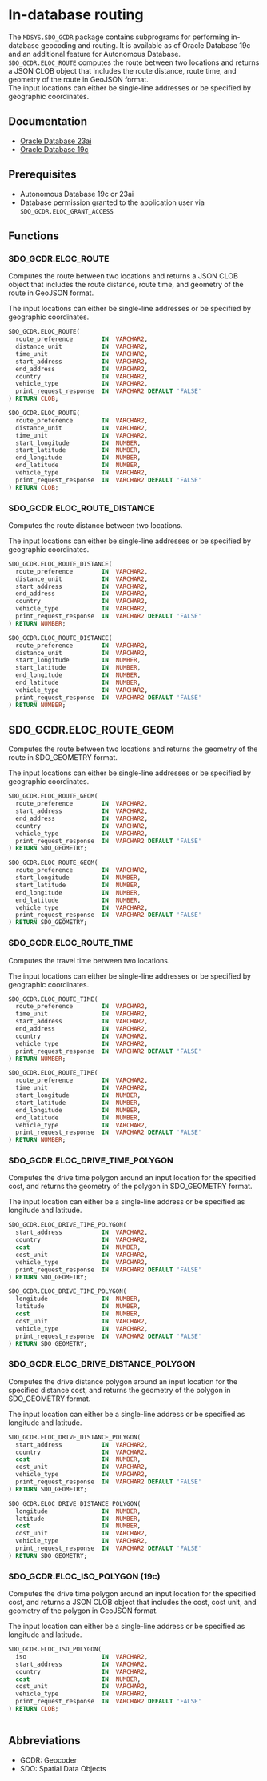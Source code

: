 # In-database routing

The `MDSYS.SDO_GCDR` package contains subprograms for performing in-database geocoding and routing. It is available as of Oracle Database 19c and an additional feature for Autonomous Database.  
`SDO_GCDR.ELOC_ROUTE` computes the route between two locations and returns a JSON CLOB object that includes the route distance, route time, and geometry of the route in GeoJSON format.  
The input locations can either be single-line addresses or be specified by geographic coordinates.

## Documentation

* [Oracle Database 23ai](https://docs.oracle.com/en/database/oracle/oracle-database/23/spatl/sdo_gcdr-package-geocoding.html)
* [Oracle Database 19c](https://docs.oracle.com/en/database/oracle/oracle-database/19/spatl/SDO_GCDR-reference.html)

## Prerequisites

* Autonomous Database 19c or 23ai
* Database permission granted to the application user via `SDO_GCDR.ELOC_GRANT_ACCESS`

## Functions

### SDO_GCDR.ELOC_ROUTE

Computes the route between two locations and returns a JSON CLOB object that includes the route distance, route time, and geometry of the route in GeoJSON format.

The input locations can either be single-line addresses or be specified by geographic coordinates.

```sql
SDO_GCDR.ELOC_ROUTE(
  route_preference        IN  VARCHAR2,
  distance_unit           IN  VARCHAR2,
  time_unit               IN  VARCHAR2,
  start_address           IN  VARCHAR2,
  end_address             IN  VARCHAR2,
  country                 IN  VARCHAR2,
  vehicle_type            IN  VARCHAR2,
  print_request_response  IN  VARCHAR2 DEFAULT 'FALSE'
) RETURN CLOB;
```

```sql
SDO_GCDR.ELOC_ROUTE(
  route_preference        IN  VARCHAR2,
  distance_unit           IN  VARCHAR2,
  time_unit               IN  VARCHAR2,
  start_longitude         IN  NUMBER,
  start_latitude          IN  NUMBER,
  end_longitude           IN  NUMBER,
  end_latitude            IN  NUMBER,
  vehicle_type            IN  VARCHAR2,
  print_request_response  IN  VARCHAR2 DEFAULT 'FALSE'
) RETURN CLOB;
```

### SDO_GCDR.ELOC_ROUTE_DISTANCE

Computes the route distance between two locations.

The input locations can either be single-line addresses or be specified by geographic coordinates.

```sql
SDO_GCDR.ELOC_ROUTE_DISTANCE(
  route_preference        IN  VARCHAR2,
  distance_unit           IN  VARCHAR2,
  start_address           IN  VARCHAR2,
  end_address             IN  VARCHAR2,
  country                 IN  VARCHAR2,
  vehicle_type            IN  VARCHAR2,
  print_request_response  IN  VARCHAR2 DEFAULT 'FALSE'
) RETURN NUMBER;
```

```sql
SDO_GCDR.ELOC_ROUTE_DISTANCE(
  route_preference        IN  VARCHAR2,
  distance_unit           IN  VARCHAR2,
  start_longitude         IN  NUMBER,
  start_latitude          IN  NUMBER,
  end_longitude           IN  NUMBER,
  end_latitude            IN  NUMBER,
  vehicle_type            IN  VARCHAR2,
  print_request_response  IN  VARCHAR2 DEFAULT 'FALSE'
) RETURN NUMBER;
```

## SDO_GCDR.ELOC_ROUTE_GEOM

Computes the route between two locations and returns the geometry of the route in SDO_GEOMETRY format.

The input locations can either be single-line addresses or be specified by geographic coordinates.

```sql
SDO_GCDR.ELOC_ROUTE_GEOM(
  route_preference        IN  VARCHAR2,
  start_address           IN  VARCHAR2,
  end_address             IN  VARCHAR2,
  country                 IN  VARCHAR2,
  vehicle_type            IN  VARCHAR2,
  print_request_response  IN  VARCHAR2 DEFAULT 'FALSE'
) RETURN SDO_GEOMETRY;
```

```sql
SDO_GCDR.ELOC_ROUTE_GEOM(
  route_preference        IN  VARCHAR2,
  start_longitude         IN  NUMBER,
  start_latitude          IN  NUMBER,
  end_longitude           IN  NUMBER,
  end_latitude            IN  NUMBER,
  vehicle_type            IN  VARCHAR2,
  print_request_response  IN  VARCHAR2 DEFAULT 'FALSE'
) RETURN SDO_GEOMETRY;
```

### SDO_GCDR.ELOC_ROUTE_TIME

Computes the travel time between two locations.

The input locations can either be single-line addresses or be specified by geographic coordinates.

```sql
SDO_GCDR.ELOC_ROUTE_TIME(
  route_preference        IN  VARCHAR2,
  time_unit               IN  VARCHAR2,
  start_address           IN  VARCHAR2,
  end_address             IN  VARCHAR2,
  country                 IN  VARCHAR2,
  vehicle_type            IN  VARCHAR2,
  print_request_response  IN  VARCHAR2 DEFAULT 'FALSE'
) RETURN NUMBER;
```

```sql
SDO_GCDR.ELOC_ROUTE_TIME(
  route_preference        IN  VARCHAR2,
  time_unit               IN  VARCHAR2,
  start_longitude         IN  NUMBER,
  start_latitude          IN  NUMBER,
  end_longitude           IN  NUMBER,
  end_latitude            IN  NUMBER,
  vehicle_type            IN  VARCHAR2,
  print_request_response  IN  VARCHAR2 DEFAULT 'FALSE'
) RETURN NUMBER;
```

### SDO_GCDR.ELOC_DRIVE_TIME_POLYGON

Computes the drive time polygon around an input location for the specified cost, and returns the geometry of the polygon in SDO_GEOMETRY format.

The input location can either be a single-line address or be specified as longitude and latitude.

```sql
SDO_GCDR.ELOC_DRIVE_TIME_POLYGON(
  start_address           IN  VARCHAR2,
  country                 IN  VARCHAR2,
  cost                    IN  NUMBER,
  cost_unit               IN  VARCHAR2,
  vehicle_type            IN  VARCHAR2,
  print_request_response  IN  VARCHAR2 DEFAULT 'FALSE'
) RETURN SDO_GEOMETRY;
```

```sql
SDO_GCDR.ELOC_DRIVE_TIME_POLYGON(
  longitude               IN  NUMBER,
  latitude                IN  NUMBER,
  cost                    IN  NUMBER,
  cost_unit               IN  VARCHAR2,
  vehicle_type            IN  VARCHAR2,
  print_request_response  IN  VARCHAR2 DEFAULT 'FALSE'
) RETURN SDO_GEOMETRY;
```

### SDO_GCDR.ELOC_DRIVE_DISTANCE_POLYGON

Computes the drive distance polygon around an input location for the specified distance cost, and returns the geometry of the polygon in SDO_GEOMETRY format.

The input location can either be a single-line address or be specified as longitude and latitude.

```sql
SDO_GCDR.ELOC_DRIVE_DISTANCE_POLYGON(
  start_address           IN  VARCHAR2,
  country                 IN  VARCHAR2,
  cost                    IN  NUMBER,
  cost_unit               IN  VARCHAR2,
  vehicle_type            IN  VARCHAR2,
  print_request_response  IN  VARCHAR2 DEFAULT 'FALSE'
) RETURN SDO_GEOMETRY;
```

```sql
SDO_GCDR.ELOC_DRIVE_DISTANCE_POLYGON(
  longitude               IN  NUMBER,
  latitude                IN  NUMBER,
  cost                    IN  NUMBER,
  cost_unit               IN  VARCHAR2,
  vehicle_type            IN  VARCHAR2,
  print_request_response  IN  VARCHAR2 DEFAULT 'FALSE'
) RETURN SDO_GEOMETRY;
```

### SDO_GCDR.ELOC_ISO_POLYGON (19c)

Computes the drive time polygon around an input location for the specified cost, and returns a JSON CLOB object that includes the cost, cost unit, and geometry of the polygon in GeoJSON format.

The input location can either be a single-line address or be specified as longitude and latitude.

```sql
SDO_GCDR.ELOC_ISO_POLYGON(
  iso                     IN  VARCHAR2,
  start_address           IN  VARCHAR2,
  country                 IN  VARCHAR2,
  cost                    IN  NUMBER,
  cost_unit               IN  VARCHAR2,
  vehicle_type            IN  VARCHAR2,
  print_request_response  IN  VARCHAR2 DEFAULT 'FALSE'
) RETURN CLOB;
```

```sql

```

## Abbreviations

* GCDR: Geocoder
* SDO: Spatial Data Objects
